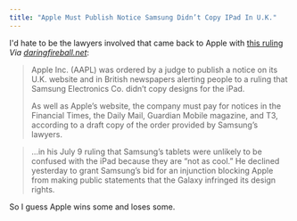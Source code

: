 ```yaml
---
title: "Apple Must Publish Notice Samsung Didn’t Copy IPad In U.K."
---
```

<p>I'd hate to be the lawyers involved that came back to Apple with <a href="https://www.bloomberg.com/news/2012-07-18/apple-must-publish-notice-samsung-didn-t-copy-ipad-judge-says.html">this ruling</a> <em>Via <a href="https://daringfireball.net/linked/2012/07/18/samsung-copy">daringfireball.net</a></em>:</p>
<blockquote><p>
  Apple Inc. (AAPL) was ordered by a judge to publish a notice on its U.K. website and in British newspapers alerting people to a ruling that Samsung Electronics Co. didn’t copy designs for the iPad.</p>
<p>  As well as Apple’s website, the company must pay for notices in the Financial Times, the Daily Mail, Guardian Mobile magazine, and T3, according to a draft copy of the order provided by Samsung’s lawyers.
</p></blockquote>
<blockquote><p>
  ...in his July 9 ruling that Samsung’s tablets were unlikely to be confused with the iPad because they are “not as cool.” He declined yesterday to grant Samsung’s bid for an injunction blocking Apple from making public statements that the Galaxy infringed its design rights.
</p></blockquote>
<p>So I guess Apple wins some and loses some.</p>
